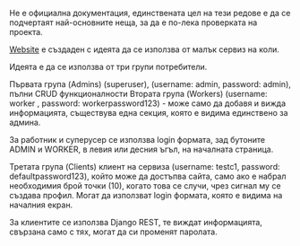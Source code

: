 Не е официална документация, 
единствената цел на тези редове е да се подчертаят най-основните неща, за да е по-лека проверката на проекта.

[Website](https://denjyauto-e7a4hre3acf2dzfg.italynorth-01.azurewebsites.net/) e създаден с идеята да се използва от малък сервиз на коли.

Идеята е да се използва от три групи потребители.

Първата група (Admins) (superuser), (username: admin, password: admin), пълни CRUD функционалности
Втората група (Workers) (username: worker , password: workerpassword123) - може само да добавя и вижда 
информацията, съществува една секция, която е видима единствено за админа.

За работник и суперусер се използва login формата, зад бутоните ADMIN и WORKER, в левия или десния ъгъл, 
на началната страница.

Третата група (Clients) клиент на сервиза (username: testc1, password: defaultpassword123), 
който може да достъпва сайта, само ако е набрал необходимия брой точки (10), когато това се случи, 
чрез сигнал му се създава профил. Могат да използват login формата, която е видима на началния екран. 

За клиентите се използва Django REST, те виждат информацията, свързана само с тях, могат да си променят паролата.

